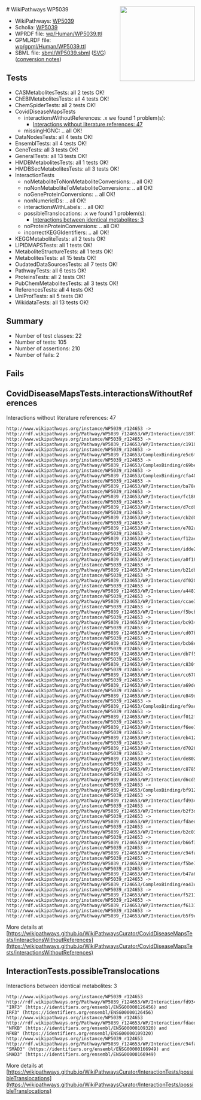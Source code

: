 <img style="float: right; width: 200px" src="../logo.png" />
# WikiPathways WP5039

* WikiPathways: [WP5039](https://identifiers.org/wikipathways:WP5039)
* Scholia: [WP5039](https://scholia.toolforge.org/wikipathways/WP5039)
* WPRDF file: [wp/Human/WP5039.ttl](../wp/Human/WP5039.ttl)
* GPMLRDF file: [wp/gpml/Human/WP5039.ttl](../wp/gpml/Human/WP5039.ttl)
* SBML file: [sbml/WP5039.sbml](../sbml/WP5039.sbml) ([SVG](../sbml/WP5039.svg)) ([conversion notes](../sbml/WP5039.txt))

## Tests
* CASMetabolitesTests: all 2 tests OK!
* ChEBIMetabolitesTests: all 4 tests OK!
* ChemSpiderTests: all 2 tests OK!
* CovidDiseaseMapsTests
    * interactionsWithoutReferences: .x we found 1 problem(s):
        * [Interactions without literature references: 47](#9701cd45)
    * missingHGNC: .. all OK!
* DataNodesTests: all 4 tests OK!
* EnsemblTests: all 4 tests OK!
* GeneTests: all 3 tests OK!
* GeneralTests: all 13 tests OK!
* HMDBMetabolitesTests: all 1 tests OK!
* HMDBSecMetabolitesTests: all 3 tests OK!
* InteractionTests
    * noMetaboliteToNonMetaboliteConversions: .. all OK!
    * noNonMetaboliteToMetaboliteConversions: .. all OK!
    * noGeneProteinConversions: .. all OK!
    * nonNumericIDs: .. all OK!
    * interactionsWithLabels: .. all OK!
    * possibleTranslocations: .x we found 1 problem(s):
        * [Interactions between identical metabolites: 3](#d59038c6)
    * noProteinProteinConversions: .. all OK!
    * incorrectKEGGIdentifiers: .. all OK!
* KEGGMetaboliteTests: all 2 tests OK!
* LIPIDMAPSTests: all 1 tests OK!
* MetaboliteStructureTests: all 1 tests OK!
* MetabolitesTests: all 15 tests OK!
* OudatedDataSourcesTests: all 7 tests OK!
* PathwayTests: all 6 tests OK!
* ProteinsTests: all 2 tests OK!
* PubChemMetabolitesTests: all 3 tests OK!
* ReferencesTests: all 4 tests OK!
* UniProtTests: all 5 tests OK!
* WikidataTests: all 13 tests OK!


## Summary

* Number of test classes: 22
* Number of tests: 105
* Number of assertions: 210
* Number of fails: 2

## Fails

<a name="9701cd45" />

## CovidDiseaseMapsTests.interactionsWithoutReferences

Interactions without literature references: 47
```
http://www.wikipathways.org/instance/WP5039_r124653 -> http://rdf.wikipathways.org/Pathway/WP5039_r124653/WP/Interaction/c18f7
http://www.wikipathways.org/instance/WP5039_r124653 -> http://rdf.wikipathways.org/Pathway/WP5039_r124653/WP/Interaction/c1910
http://www.wikipathways.org/instance/WP5039_r124653 -> http://rdf.wikipathways.org/Pathway/WP5039_r124653/ComplexBinding/e5c6f
http://www.wikipathways.org/instance/WP5039_r124653 -> http://rdf.wikipathways.org/Pathway/WP5039_r124653/ComplexBinding/c69be
http://www.wikipathways.org/instance/WP5039_r124653 -> http://rdf.wikipathways.org/Pathway/WP5039_r124653/ComplexBinding/cfa40
http://www.wikipathways.org/instance/WP5039_r124653 -> http://rdf.wikipathways.org/Pathway/WP5039_r124653/WP/Interaction/ba78e
http://www.wikipathways.org/instance/WP5039_r124653 -> http://rdf.wikipathways.org/Pathway/WP5039_r124653/WP/Interaction/fc186
http://www.wikipathways.org/instance/WP5039_r124653 -> http://rdf.wikipathways.org/Pathway/WP5039_r124653/WP/Interaction/d7cd0
http://www.wikipathways.org/instance/WP5039_r124653 -> http://rdf.wikipathways.org/Pathway/WP5039_r124653/WP/Interaction/cb2d0
http://www.wikipathways.org/instance/WP5039_r124653 -> http://rdf.wikipathways.org/Pathway/WP5039_r124653/WP/Interaction/e782a
http://www.wikipathways.org/instance/WP5039_r124653 -> http://rdf.wikipathways.org/Pathway/WP5039_r124653/WP/Interaction/f12ae
http://www.wikipathways.org/instance/WP5039_r124653 -> http://rdf.wikipathways.org/Pathway/WP5039_r124653/WP/Interaction/idde2be3e1
http://www.wikipathways.org/instance/WP5039_r124653 -> http://rdf.wikipathways.org/Pathway/WP5039_r124653/WP/Interaction/a0f18
http://www.wikipathways.org/instance/WP5039_r124653 -> http://rdf.wikipathways.org/Pathway/WP5039_r124653/WP/Interaction/b21db
http://www.wikipathways.org/instance/WP5039_r124653 -> http://rdf.wikipathways.org/Pathway/WP5039_r124653/WP/Interaction/df020
http://www.wikipathways.org/instance/WP5039_r124653 -> http://rdf.wikipathways.org/Pathway/WP5039_r124653/WP/Interaction/a4481
http://www.wikipathways.org/instance/WP5039_r124653 -> http://rdf.wikipathways.org/Pathway/WP5039_r124653/WP/Interaction/ccae3
http://www.wikipathways.org/instance/WP5039_r124653 -> http://rdf.wikipathways.org/Pathway/WP5039_r124653/WP/Interaction/f5bcb
http://www.wikipathways.org/instance/WP5039_r124653 -> http://rdf.wikipathways.org/Pathway/WP5039_r124653/WP/Interaction/bc934
http://www.wikipathways.org/instance/WP5039_r124653 -> http://rdf.wikipathways.org/Pathway/WP5039_r124653/WP/Interaction/cd07b
http://www.wikipathways.org/instance/WP5039_r124653 -> http://rdf.wikipathways.org/Pathway/WP5039_r124653/WP/Interaction/bcb8e
http://www.wikipathways.org/instance/WP5039_r124653 -> http://rdf.wikipathways.org/Pathway/WP5039_r124653/WP/Interaction/db7f5
http://www.wikipathways.org/instance/WP5039_r124653 -> http://rdf.wikipathways.org/Pathway/WP5039_r124653/WP/Interaction/c830f
http://www.wikipathways.org/instance/WP5039_r124653 -> http://rdf.wikipathways.org/Pathway/WP5039_r124653/WP/Interaction/cc670
http://www.wikipathways.org/instance/WP5039_r124653 -> http://rdf.wikipathways.org/Pathway/WP5039_r124653/WP/Interaction/a69de
http://www.wikipathways.org/instance/WP5039_r124653 -> http://rdf.wikipathways.org/Pathway/WP5039_r124653/WP/Interaction/e849d
http://www.wikipathways.org/instance/WP5039_r124653 -> http://rdf.wikipathways.org/Pathway/WP5039_r124653/ComplexBinding/ef9ac
http://www.wikipathways.org/instance/WP5039_r124653 -> http://rdf.wikipathways.org/Pathway/WP5039_r124653/WP/Interaction/f012f
http://www.wikipathways.org/instance/WP5039_r124653 -> http://rdf.wikipathways.org/Pathway/WP5039_r124653/WP/Interaction/f6ee1
http://www.wikipathways.org/instance/WP5039_r124653 -> http://rdf.wikipathways.org/Pathway/WP5039_r124653/WP/Interaction/eb412
http://www.wikipathways.org/instance/WP5039_r124653 -> http://rdf.wikipathways.org/Pathway/WP5039_r124653/WP/Interaction/d7026
http://www.wikipathways.org/instance/WP5039_r124653 -> http://rdf.wikipathways.org/Pathway/WP5039_r124653/WP/Interaction/de802
http://www.wikipathways.org/instance/WP5039_r124653 -> http://rdf.wikipathways.org/Pathway/WP5039_r124653/WP/Interaction/c8785
http://www.wikipathways.org/instance/WP5039_r124653 -> http://rdf.wikipathways.org/Pathway/WP5039_r124653/WP/Interaction/d6cd5
http://www.wikipathways.org/instance/WP5039_r124653 -> http://rdf.wikipathways.org/Pathway/WP5039_r124653/ComplexBinding/bf912
http://www.wikipathways.org/instance/WP5039_r124653 -> http://rdf.wikipathways.org/Pathway/WP5039_r124653/WP/Interaction/fd934
http://www.wikipathways.org/instance/WP5039_r124653 -> http://rdf.wikipathways.org/Pathway/WP5039_r124653/WP/Interaction/b2f3d
http://www.wikipathways.org/instance/WP5039_r124653 -> http://rdf.wikipathways.org/Pathway/WP5039_r124653/WP/Interaction/fdaed
http://www.wikipathways.org/instance/WP5039_r124653 -> http://rdf.wikipathways.org/Pathway/WP5039_r124653/WP/Interaction/b2c03
http://www.wikipathways.org/instance/WP5039_r124653 -> http://rdf.wikipathways.org/Pathway/WP5039_r124653/WP/Interaction/b66f3
http://www.wikipathways.org/instance/WP5039_r124653 -> http://rdf.wikipathways.org/Pathway/WP5039_r124653/WP/Interaction/c94fa
http://www.wikipathways.org/instance/WP5039_r124653 -> http://rdf.wikipathways.org/Pathway/WP5039_r124653/WP/Interaction/f5be7
http://www.wikipathways.org/instance/WP5039_r124653 -> http://rdf.wikipathways.org/Pathway/WP5039_r124653/WP/Interaction/b47a6
http://www.wikipathways.org/instance/WP5039_r124653 -> http://rdf.wikipathways.org/Pathway/WP5039_r124653/ComplexBinding/ea43c
http://www.wikipathways.org/instance/WP5039_r124653 -> http://rdf.wikipathways.org/Pathway/WP5039_r124653/WP/Interaction/f5211
http://www.wikipathways.org/instance/WP5039_r124653 -> http://rdf.wikipathways.org/Pathway/WP5039_r124653/WP/Interaction/f6131
http://www.wikipathways.org/instance/WP5039_r124653 -> http://rdf.wikipathways.org/Pathway/WP5039_r124653/WP/Interaction/b5f9c
```

More details at [https://wikipathways.github.io/WikiPathwaysCurator/CovidDiseaseMapsTests/interactionsWithoutReferences](https://wikipathways.github.io/WikiPathwaysCurator/CovidDiseaseMapsTests/interactionsWithoutReferences)

<a name="d59038c6" />

## InteractionTests.possibleTranslocations

Interactions between identical metabolites: 3
```
http://www.wikipathways.org/instance/WP5039_r124653 http://rdf.wikipathways.org/Pathway/WP5039_r124653/WP/Interaction/fd934 "IRF3" (https://identifiers.org/ensembl/ENSG00000126456) and 
IRF3" (https://identifiers.org/ensembl/ENSG00000126456)
http://www.wikipathways.org/instance/WP5039_r124653 http://rdf.wikipathways.org/Pathway/WP5039_r124653/WP/Interaction/fdaed "NFKB" (https://identifiers.org/ensembl/ENSG00000109320) and 
NFKB" (https://identifiers.org/ensembl/ENSG00000109320)
http://www.wikipathways.org/instance/WP5039_r124653 http://rdf.wikipathways.org/Pathway/WP5039_r124653/WP/Interaction/c94fa "SMAD3" (https://identifiers.org/ensembl/ENSG00000166949) and 
SMAD3" (https://identifiers.org/ensembl/ENSG00000166949)
```

More details at [https://wikipathways.github.io/WikiPathwaysCurator/InteractionTests/possibleTranslocations](https://wikipathways.github.io/WikiPathwaysCurator/InteractionTests/possibleTranslocations)

